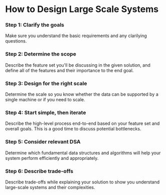 # How to Design Large Scale Systems

### Step 1: Clarify the goals
Make sure you understand the basic requirements and any clarilying questions.

### Step 2: Determine the scope
Describe the feature set you'll be discussing in the given solution, and define all of the features and their importance to the end goal.

### Step 3: Design for the right scale
Determine the scale so you know whether the data can be supported by a single machine or if you need to scale.

### Step 4: Start simple, then iterate
Describe the high-level process end-to-end based on your feature set and overall goals. This is a good time to discuss potential bottlenecks.

### Step 5: Consider relevant DSA
Determine which fundamental data structures and algorithms will help your system perform efficiently and
appropriately.

### Step 6: Describe trade-offs
Describe trade-offs while explaining your solution to show you understand large-scale systems and their complexities.


